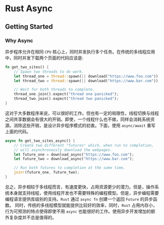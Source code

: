 # Rust Async

## Getting Started

### Why Async

异步程序允许在相同 `CPU` 核心上，同时并发执行多个任务。在传统的多线程应用中，同时并发下载两个页面的代码应该是:

``` rust
fn get_two_sites() {
    // Spawn two threads to do work.
    let thread_one = thread::spawn(|| download("https://www.foo.com"));
    let thread_two = thread::spawn(|| download("https://www.bar.com"));

    // Wait for both threads to complete.
    thread_one.join().expect("thread one panicked");
    thread_two.join().expect("thread two panicked");
}
```
这对于大多数程序来说，可以很好的工作。但也有一定的局限性，线程切换与线程之间共享数据会有很大的开销。即使，一个线程什么也不做，同样会消耗系统资源。消除这些开销，是设计异步程序模式的初衷。下面，使用 `async/await` 重写上面的代码。

``` rust
async fn get_two_sites_async() {
    // Create two different "futures" which, when run to completion,
    // will asynchronously download the webpages.
    let future_one = download_async("https://www.foo.com");
    let future_two = download_async("https://www.bar.com");

    // Run both futures to completion at the same time.
    join!(future_one, future_two);
}
```
总之，异步相较于多线程而言，有速度更快，占用资源更少的潜力。但是，操作系统本身就支持线程，使用线程开发也不需要特殊的编程模型。但是，异步编程需要编程语言提供库级别的支持。`Rust` 通过 `async fn` 创建一个返回 `Future` 的异步函数。
同时，传统的多线程模型就能提供比较好的效率，同时，`Rust` 占用内存小，行为可预测的特点使得即使不用 `async` 也能很好的工作。使用异步开发增加的额外复杂度并不总是值得的。
